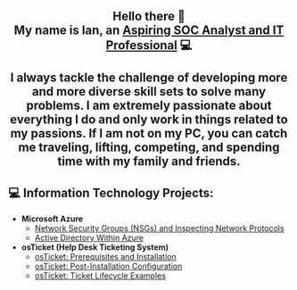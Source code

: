 <h2 align="center">
Hello there 👋
<br>
My name is Ian, an <a href="https://www.linkedin.com/in/iansherer/">Aspiring SOC Analyst and IT Professional</a> 💻
<br>
<br>
I always tackle the challenge of developing more and more diverse skill sets to solve many problems. I am extremely passionate about everything I do and only work in things related to my passions. If I am not on my PC, you can catch me traveling, lifting, competing, and spending time with my family and friends. 

## 💻 Information Technology Projects:

- <b>Microsoft Azure</b>
  - [Network Security Groups (NSGs) and Inspecting Network Protocols]()
  - [Active Directory Within Azure]()
- <b>osTicket (Help Desk Ticketing System)</b>
  - [osTicket: Prerequisites and Installation]()
  - [osTicket: Post-Installation Configuration]()
  - [osTicket: Ticket Lifecycle Examples]()
<!--
**iansherer/iansherer** is a ✨ _special_ ✨ repository because its `README.md` (this file) appears on your GitHub profile.

Here are some ideas to get you started:

- 🔭 I’m currently working on ...
- 🌱 I’m currently learning ...
- 👯 I’m looking to collaborate on ...
- 🤔 I’m looking for help with ...
- 💬 Ask me about ...
- 📫 How to reach me: ...
- 😄 Pronouns: ...
- ⚡ Fun fact: ...
-->
